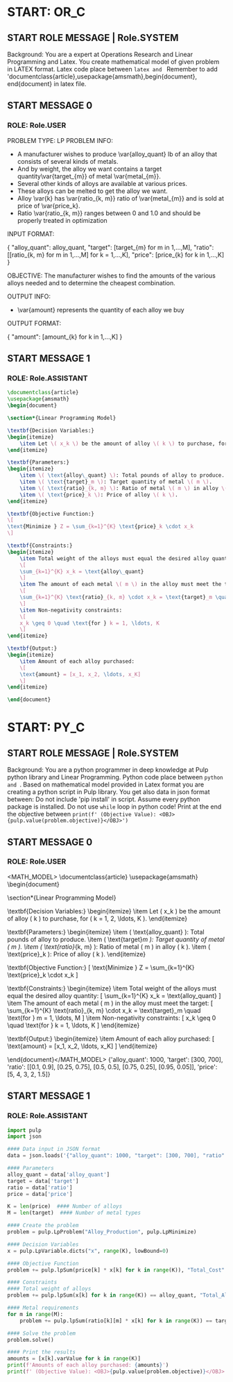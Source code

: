 # START: OR_C 
## START ROLE MESSAGE | Role.SYSTEM 
Background: You are a expert at Operations Research and Linear Programming and Latex. You create mathematical model of given problem in LATEX format. Latex code place between ```latex and ``` Remember to add 'documentclass{article},usepackage{amsmath},begin{document}, end{document} in latex file. 
## START MESSAGE 0 
### ROLE: Role.USER
<DESCRIPTION>
PROBLEM TYPE: LP
PROBLEM INFO:

- A manufacturer wishes to produce \var{alloy_quant} lb of an alloy that consists of several kinds of metals.
- And by weight, the alloy we want contains a target quantity\var{target_{m}} of metal \var{metal_{m}}.
- Several other kinds of alloys are available at various prices. 
- These alloys can be melted to get the alloy we want.
- Alloy \var{k} has \var{ratio_{k, m}} ratio of \var{metal_{m}} and is sold at price of \var{price_k}.
- Ratio \var{ratio_{k, m}} ranges between 0 and 1.0 and should be properly treated in optimization

INPUT FORMAT:

{
	"alloy_quant": alloy_quant,
	"target": [target_{m} for m in 1,...,M],
	"ratio": [[ratio_{k, m} for m in 1,...,M] for k = 1,...,K],
	"price": [price_{k} for k in 1,...,K]
}

OBJECTIVE: The manufacturer wishes to find the amounts of the various alloys needed and to determine the cheapest combination.

OUTPUT INFO:

- \var{amount} represents the quantity of each alloy we buy

OUTPUT FORMAT:

{
	"amount": [amount_{k} for k in 1,...,K]
}
</DESCRIPTION>


## START MESSAGE 1 
### ROLE: Role.ASSISTANT
```latex
\documentclass{article}
\usepackage{amsmath}
\begin{document}

\section*{Linear Programming Model}

\textbf{Decision Variables:}
\begin{itemize}
    \item Let \( x_k \) be the amount of alloy \( k \) to purchase, for \( k = 1, 2, \ldots, K \).
\end{itemize}

\textbf{Parameters:}
\begin{itemize}
    \item \( \text{alloy\_quant} \): Total pounds of alloy to produce.
    \item \( \text{target}_m \): Target quantity of metal \( m \).
    \item \( \text{ratio}_{k, m} \): Ratio of metal \( m \) in alloy \( k \).
    \item \( \text{price}_k \): Price of alloy \( k \).
\end{itemize}

\textbf{Objective Function:}
\[
\text{Minimize } Z = \sum_{k=1}^{K} \text{price}_k \cdot x_k
\]

\textbf{Constraints:}
\begin{itemize}
    \item Total weight of the alloys must equal the desired alloy quantity:
    \[
    \sum_{k=1}^{K} x_k = \text{alloy\_quant}
    \]
    \item The amount of each metal \( m \) in the alloy must meet the target:
    \[
    \sum_{k=1}^{K} \text{ratio}_{k, m} \cdot x_k = \text{target}_m \quad \text{for } m = 1, \ldots, M
    \]
    \item Non-negativity constraints:
    \[
    x_k \geq 0 \quad \text{for } k = 1, \ldots, K
    \]
\end{itemize}

\textbf{Output:}
\begin{itemize}
    \item Amount of each alloy purchased:
    \[
    \text{amount} = [x_1, x_2, \ldots, x_K]
    \]
\end{itemize}

\end{document}
```

# START: PY_C 
## START ROLE MESSAGE | Role.SYSTEM 
Background: You are a python programmer in deep knowledge at Pulp python library and Linear Programming. Python code place between ```python and ```. Based on mathematical model provided in Latex format you are creating a python script in Pulp library. You get also data in json format between: <DATA></DATA> Do not include 'pip install' in script. Assume every python package is installed. Do not use `while` loop in python code! Print at the end the objective between <OBJ></OBJ> `print(f' (Objective Value): <OBJ>{pulp.value(problem.objective)}</OBJ>')` 
## START MESSAGE 0 
### ROLE: Role.USER
<MATH_MODEL>
\documentclass{article}
\usepackage{amsmath}
\begin{document}

\section*{Linear Programming Model}

\textbf{Decision Variables:}
\begin{itemize}
    \item Let \( x_k \) be the amount of alloy \( k \) to purchase, for \( k = 1, 2, \ldots, K \).
\end{itemize}

\textbf{Parameters:}
\begin{itemize}
    \item \( \text{alloy\_quant} \): Total pounds of alloy to produce.
    \item \( \text{target}_m \): Target quantity of metal \( m \).
    \item \( \text{ratio}_{k, m} \): Ratio of metal \( m \) in alloy \( k \).
    \item \( \text{price}_k \): Price of alloy \( k \).
\end{itemize}

\textbf{Objective Function:}
\[
\text{Minimize } Z = \sum_{k=1}^{K} \text{price}_k \cdot x_k
\]

\textbf{Constraints:}
\begin{itemize}
    \item Total weight of the alloys must equal the desired alloy quantity:
    \[
    \sum_{k=1}^{K} x_k = \text{alloy\_quant}
    \]
    \item The amount of each metal \( m \) in the alloy must meet the target:
    \[
    \sum_{k=1}^{K} \text{ratio}_{k, m} \cdot x_k = \text{target}_m \quad \text{for } m = 1, \ldots, M
    \]
    \item Non-negativity constraints:
    \[
    x_k \geq 0 \quad \text{for } k = 1, \ldots, K
    \]
\end{itemize}

\textbf{Output:}
\begin{itemize}
    \item Amount of each alloy purchased:
    \[
    \text{amount} = [x_1, x_2, \ldots, x_K]
    \]
\end{itemize}

\end{document}</MATH_MODEL>
<DATA>
{'alloy_quant': 1000, 'target': [300, 700], 'ratio': [[0.1, 0.9], [0.25, 0.75], [0.5, 0.5], [0.75, 0.25], [0.95, 0.05]], 'price': [5, 4, 3, 2, 1.5]}</DATA>


## START MESSAGE 1 
### ROLE: Role.ASSISTANT
```python
import pulp
import json

#### Data input in JSON format
data = json.loads('{"alloy_quant": 1000, "target": [300, 700], "ratio": [[0.1, 0.9], [0.25, 0.75], [0.5, 0.5], [0.75, 0.25], [0.95, 0.05]], "price": [5, 4, 3, 2, 1.5]}')

#### Parameters
alloy_quant = data['alloy_quant']
target = data['target']
ratio = data['ratio']
price = data['price']

K = len(price)  #### Number of alloys
M = len(target)  #### Number of metal types

#### Create the problem
problem = pulp.LpProblem("Alloy_Production", pulp.LpMinimize)

#### Decision Variables
x = pulp.LpVariable.dicts("x", range(K), lowBound=0)

#### Objective Function
problem += pulp.lpSum(price[k] * x[k] for k in range(K)), "Total_Cost"

#### Constraints
#### Total weight of alloys
problem += pulp.lpSum(x[k] for k in range(K)) == alloy_quant, "Total_Alloy_Weight"

#### Metal requirements
for m in range(M):
    problem += pulp.lpSum(ratio[k][m] * x[k] for k in range(K)) == target[m], f"Metal_{m+1}_Requirement"

#### Solve the problem
problem.solve()

#### Print the results
amounts = [x[k].varValue for k in range(K)]
print(f'Amounts of each alloy purchased: {amounts}')
print(f' (Objective Value): <OBJ>{pulp.value(problem.objective)}</OBJ>')
```

